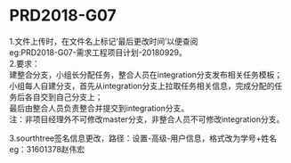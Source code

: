 # PRD2018-G07  
  
1.文件上传时，在文件名上标记‘最后更改时间’以便查阅  
    eg:PRD2018-G07-需求工程项目计划-20180929。  
2.要求：  
    建整合分支，小组长分配任务，整合人员在integration分支发布相关任务模板；  
    小组每人自建分支，首先从integration分支上拉取任务相关信息，完成分配的任务后各自交到自己分支上；  
    最后由整合人员负责整合并提交到integration分支。   
	注：非项目经理外不可修改master分支，非整合人员不可修改integration分支。  
	
3.sourthtree签名信息更改，路径：设置-高级-用户信息，格式改为学号+姓名  
    eg：31601378赵伟宏  